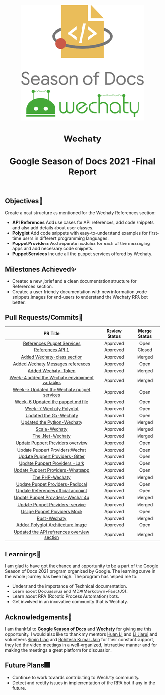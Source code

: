 <div align ="center">
<img src="assets/gsod-2021-1.svg" width="400" />
<br />
<img src="assets/gsod-2021-2.svg" width="400" />
<br />
<h1>Wechaty</h1>
<h1> Google Season of Docs 2021 -Final Report</h1>
<br>
</div>

## Objectives🧿

Create a neat structure as mentioned for the Wechaty References section:
* **API References**
Add use cases for API references, add code snippets and also add details about user classes.
* **Polyglot**
Add code snippets with easy-to-understand examples for first-time users in different programming languages.
* **Puppet Providers**
Add separate modules for each of the messaging apps and add necessary code snippets.
* **Puppet Services**
Include all the puppet services offered by Wechaty.

## Milestones Achieved✨

* Created a new ,brief and a clean documentation structure for References section.
* Created a user friendly  documentation with new information ,code snippets,images for end-users to understand the Wechaty RPA bot better.

## Pull Requests/Commits📔

| **PR Title**                                                                                           | **Review Status** | **Merge Status** |
|:------------------------------------------------------------------------------------------------------:|:-----------------:|:----------------:|
| [References Puppet Services](https://github.com/wechaty/wechaty.js.org/pull/907)                    | Approved          | Open             |
| [References API 1](https://github.com/wechaty/wechaty.js.org/pull/865)                                    | Approved          | Closed           |
| [Added Wechaty-class section](https://github.com/wechaty/wechaty.js.org/pull/913)                                                 | Approved          | Merged           |
| [Added Wechaty Messages references](https://github.com/wechaty/wechaty.js.org/pull/916)                                              | Approved          | Open             |
| [Added Wechaty-Token](https://github.com/wechaty/wechaty.js.org/pull/919)                   | Approved          | Merged           |       
| [Week-4 added the Wechaty environment variables](https://github.com/wechaty/wechaty.js.org/pull/933)                   | Approved          | Merged            |
| [Week-5 Updated the Wechaty puppet services](https://github.com/wechaty/wechaty.js.org/pull/965)                   | Approved          | Open             |
| [Week-6 Updated the puppet.md file](https://github.com/wechaty/wechaty.js.org/pull/972)           | Approved          | Open             |
| [Week-7 Wechaty Polyglot](https://github.com/wechaty/wechaty.js.org/pull/1013)            | Approved          | Open             |
| [Updated the Go-Wechaty](https://github.com/wechaty/wechaty.js.org/pull/1050)       | Approved          | Open             |
| [Updated the Python-Wechaty](https://github.com/wechaty/wechaty.js.org/pull/1057)           | Approved          | Merged            |
| [Scala-Wechaty](https://github.com/wechaty/wechaty.js.org/pull/1096)          | Approved          | Merged            |
| [The .Net-Wechaty](https://github.com/wechaty/wechaty.js.org/pull/1100)          | Approved          | Merged            |
| [Update Puppert Providers overview](https://github.com/wechaty/wechaty.js.org/pull/1107)          | Approved          | Open             |
| [Update Puppert Providers:Wechat](https://github.com/wechaty/wechaty.js.org/pull/1108)          | Approved          | Open             |
| [Update Puppert Providers-Gitter](https://github.com/wechaty/wechaty.js.org/pull/1110)          | Approved          | Open             |
| [Update Puppert Providers -Lark](https://github.com/wechaty/wechaty.js.org/pull/1152)          | Approved          | Open             |
| [Update Puppert Providers-Whatsapp](https://github.com/wechaty/wechaty.js.org/pull/1153)          | Approved          | Open             |
| [The PHP-Wechaty](https://github.com/wechaty/wechaty.js.org/pull/1156)          | Approved          | Merged           |
| [Update Puppet Providers-Padlocal](https://github.com/wechaty/wechaty.js.org/pull/1195)          | Approved          | Open             |
| [Update References official account](https://github.com/wechaty/wechaty.js.org/pull/1208)          | Approved          | Open             |
| [Update Puppet Providers-Wechat 4u](https://github.com/wechaty/wechaty.js.org/pull/1211)          | Approved          | Merged           |
| [Update Puppet Providers-service](https://github.com/wechaty/wechaty.js.org/pull/1212)          | Approved          | Merged            |
| [Usage Puppet Providers Mock](https://github.com/wechaty/wechaty.js.org/pull/1220)          | Approved          | Open             |
| [Rust-Wechaty](https://github.com/wechaty/wechaty.js.org/pull/1231)          | Approved          | Merged            |
| [Added Polyglot Architecture Image](https://github.com/wechaty/wechaty.js.org/pull/1233)          | Approved          | Open             |
| [Updated the API references overview section](https://github.com/wechaty/wechaty.js.org/pull/1261)          | Approved          | Merged            |

 

## Learnings🥇

I am glad to have got the chance and opportunity to be a part of the Google Season of Docs 2021 program organized by Google. The learning curve in the whole journey has been high. The program has helped me to:
* Understand the importance of Technical documentation.
* Learn about Docusaurus and MDX(Markdown+ReactJS).
* Learn about RPA (Robotic Process Automation) bots.
* Get involved in an innovative community that is  Wechaty.
## Acknowledgements🎉

I am thankful to **[Google Season of Docs](https://developers.google.com/season-of-docs)** and **[Wechaty](https://wechaty.js.org/)** for giving me this opportunity. I would also like to thank my mentors [Huan LI](https://github.com/huan) and [Li Jiarui](https://github.com/lijiarui) and volunteers [Simin Liao](https://github.com/proudofsimin) and [Rohitesh Kumar Jain](https://github.com/Rohitesh-Kumar-Jain) for their constant support, they led the video meetings in a well-organized, interactive manner and for making the meetings a  great platform for discussion.

## Future Plans🎆

* Continue to work towards contributing to Wechaty community.
* Detect and rectify issues in implementation of the RPA bot if any in the future.
